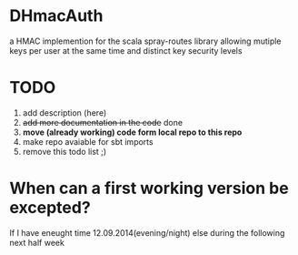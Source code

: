 DHmacAuth
=========

a HMAC implemention for the scala spray-routes library allowing mutiple keys per user at the same time and distinct key security levels

TODO
=========
1. add description (here)
2. ~~add more documentation in the code~~ done
3. **move (already working) code form local repo to this repo**
4. make repo avaiable for sbt imports
5. remove this todo list ;)


When can a first working version be excepted?
=============================================
If I have eneught time 12.09.2014(evening/night) else during the following next half week
